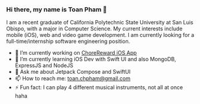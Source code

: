 ### Hi there, my name is Toan Pham 👋

<!--
**noatp/noatp** is a ✨ _special_ ✨ repository because its `README.md` (this file) appears on your GitHub profile.

Here are some ideas to get you started:-->

I am a recent graduate of California Polytechnic State University at San Luis Obispo, with a major in Computer Science. My current interests include mobile (iOS), web and video game development. I am currently looking for a full-time/internship software engineering position.

- 🔭 I’m currently working on [ChoreReward iOS App](https://github.com/noatp/ChoreReward)
- 🌱 I’m currently learning iOS Dev with Swift UI and also MongoDB, ExpressJS and NodeJS
- 💬 Ask me about Jetpack Compose and SwiftUI
- 📫 How to reach me: toan.chpham@gmail.com
- ⚡ Fun fact: I can play 4 different musical instruments, not all at once haha

